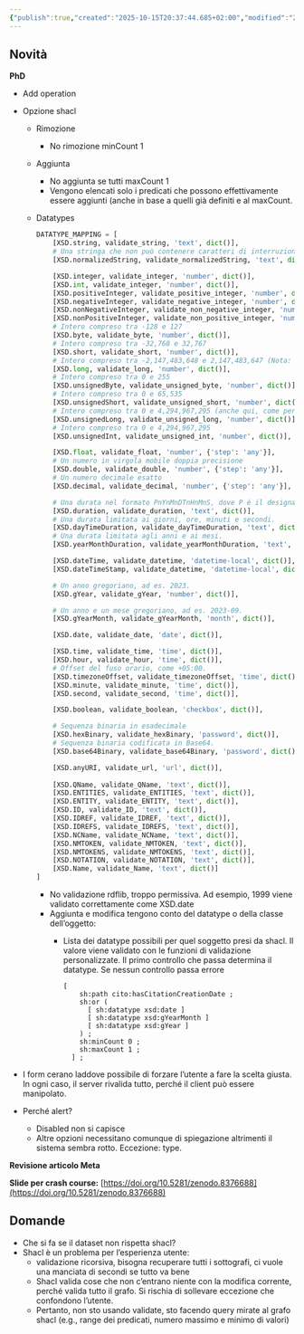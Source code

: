 ```yaml
---
{"publish":true,"created":"2025-10-15T20:37:44.685+02:00","modified":"2025-10-15T19:38:07.000+02:00","cssclasses":""}
---
```



## Novità

**PhD**

- Add operation
- Opzione shacl
    - Rimozione
        - No rimozione minCount 1
    - Aggiunta
        - No aggiunta se tutti maxCount 1
        - Vengono elencati solo i predicati che possono effettivamente essere aggiunti (anche in base a quelli già definiti e al maxCount.
    - Datatypes
        
        ```python
        DATATYPE_MAPPING = [
            [XSD.string, validate_string, 'text', dict()],
            # Una stringa che non può contenere caratteri di interruzione (ad es. newline).
            [XSD.normalizedString, validate_normalizedString, 'text', dict()],
        
            [XSD.integer, validate_integer, 'number', dict()],
            [XSD.int, validate_integer, 'number', dict()],
            [XSD.positiveInteger, validate_positive_integer, 'number', dict()],
            [XSD.negativeInteger, validate_negative_integer, 'number', dict()],
            [XSD.nonNegativeInteger, validate_non_negative_integer, 'number', dict()],
            [XSD.nonPositiveInteger, validate_non_positive_integer, 'number', dict()],
            # Intero compreso tra -128 e 127
            [XSD.byte, validate_byte, 'number', dict()],
            # Intero compreso tra -32,768 e 32,767
            [XSD.short, validate_short, 'number', dict()],
            # Intero compreso tra -2,147,483,648 e 2,147,483,647 (Nota: questa definizione può variare tra le implementazioni, ma in generale, un long è spesso equivalente a un int a 32 bit in molti linguaggi.)
            [XSD.long, validate_long, 'number', dict()],
            # Intero compreso tra 0 e 255
            [XSD.unsignedByte, validate_unsigned_byte, 'number', dict()],
            # Intero compreso tra 0 e 65,535
            [XSD.unsignedShort, validate_unsigned_short, 'number', dict()],
            # Intero compreso tra 0 e 4,294,967,295 (anche qui, come per long, la definizione può variare.)
            [XSD.unsignedLong, validate_unsigned_long, 'number', dict()],
            # Intero compreso tra 0 e 4,294,967,295
            [XSD.unsignedInt, validate_unsigned_int, 'number', dict()],
        
            [XSD.float, validate_float, 'number', {'step': 'any'}],
            # Un numero in virgola mobile doppia precisione
            [XSD.double, validate_double, 'number', {'step': 'any'}],
            # Un numero decimale esatto
            [XSD.decimal, validate_decimal, 'number', {'step': 'any'}],
        
            # Una durata nel formato PnYnMnDTnHnMnS, dove P è il designatore di periodo.
            [XSD.duration, validate_duration, 'text', dict()],
            # Una durata limitata ai giorni, ore, minuti e secondi.
            [XSD.dayTimeDuration, validate_dayTimeDuration, 'text', dict()],
            # Una durata limitata agli anni e ai mesi.
            [XSD.yearMonthDuration, validate_yearMonthDuration, 'text', dict()],
        
            [XSD.dateTime, validate_datetime, 'datetime-local', dict()],
            [XSD.dateTimeStamp, validate_datetime, 'datetime-local', dict()],
        
            # Un anno gregoriano, ad es. 2023.
            [XSD.gYear, validate_gYear, 'number', dict()],
        
            # Un anno e un mese gregoriano, ad es. 2023-09.
            [XSD.gYearMonth, validate_gYearMonth, 'month', dict()],
        
            [XSD.date, validate_date, 'date', dict()],
        
            [XSD.time, validate_time, 'time', dict()],
            [XSD.hour, validate_hour, 'time', dict()],
            # Offset del fuso orario, come +05:00.
            [XSD.timezoneOffset, validate_timezoneOffset, 'time', dict()],
            [XSD.minute, validate_minute, 'time', dict()],
            [XSD.second, validate_second, 'time', dict()],
        
            [XSD.boolean, validate_boolean, 'checkbox', dict()],
        
            # Sequenza binaria in esadecimale
            [XSD.hexBinary, validate_hexBinary, 'password', dict()],
            # Sequenza binaria codificata in Base64.
            [XSD.base64Binary, validate_base64Binary, 'password', dict()],
        
            [XSD.anyURI, validate_url, 'url', dict()],
            
            [XSD.QName, validate_QName, 'text', dict()],
            [XSD.ENTITIES, validate_ENTITIES, 'text', dict()],
            [XSD.ENTITY, validate_ENTITY, 'text', dict()],
            [XSD.ID, validate_ID, 'text', dict()],
            [XSD.IDREF, validate_IDREF, 'text', dict()],
            [XSD.IDREFS, validate_IDREFS, 'text', dict()],
            [XSD.NCName, validate_NCName, 'text', dict()],
            [XSD.NMTOKEN, validate_NMTOKEN, 'text', dict()],
            [XSD.NMTOKENS, validate_NMTOKENS, 'text', dict()],
            [XSD.NOTATION, validate_NOTATION, 'text', dict()],
            [XSD.Name, validate_Name, 'text', dict()]
        ]
        ```
        
        - No validazione rdflib, troppo permissiva. Ad esempio, 1999 viene validato correttamente come XSD.date
        - Aggiunta e modifica tengono conto del datatype o della classe dell’oggetto:
            - Lista dei datatype possibili per quel soggetto presi da shacl. Il valore viene validato con le funzioni di validazione personalizzate. Il primo controllo che passa determina il datatype. Se nessun controllo passa errore
                
                ```turtle
                [
                    sh:path cito:hasCitationCreationDate ;
                    sh:or (
                      [ sh:datatype xsd:date ]
                      [ sh:datatype xsd:gYearMonth ]
                      [ sh:datatype xsd:gYear ]
                    ) ;
                    sh:minCount 0 ;
                    sh:maxCount 1 ;
                  ] ;
                ```
                
- I form cerano laddove possibile di forzare l’utente a fare la scelta giusta. In ogni caso, il server rivalida tutto, perché il client può essere manipolato.
- Perché alert?
    - Disabled non si capisce
    - Altre opzioni necessitano comunque di spiegazione altrimenti il sistema sembra rotto. Eccezione: type.

**Revisione articolo Meta**

**Slide per crash course:** [https://doi.org/10.5281/zenodo.8376688](https://doi.org/10.5281/zenodo.8376688)

## Domande

- Che si fa se il dataset non rispetta shacl?
- Shacl è un problema per l’esperienza utente:
    - validazione ricorsiva, bisogna recuperare tutti i sottografi, ci vuole una manciata di secondi se tutto va bene
    - Shacl valida cose che non c’entrano niente con la modifica corrente, perché valida tutto il grafo. Si rischia di sollevare eccezione che confondono l’utente.
    - Pertanto, non sto usando validate, sto facendo query mirate al grafo shacl (e.g., range dei predicati, numero massimo e minimo di valori)